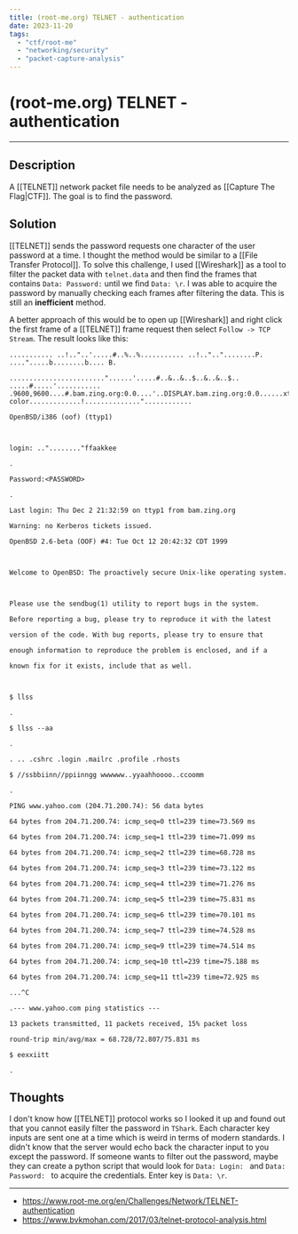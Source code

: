 ```yaml
---
title: (root-me.org) TELNET - authentication
date: 2023-11-20
tags:
  - "ctf/root-me"
  - "networking/security"
  - "packet-capture-analysis"
---
```


# (root-me.org) TELNET - authentication

---

## Description

A [[TELNET]] network packet file needs to be analyzed as [[Capture The Flag|CTF]]. The goal is to find the password.

## Solution

[[TELNET]] sends the password requests one character of the user password at a time. I thought the method would be similar to a [[File Transfer Protocol]]. To solve this challenge, I used [[Wireshark]] as a tool to filter the packet data with `telnet.data` and then find the frames that contains `Data: Password:` until we find `Data: \r`. I was able to acquire the password by manually checking each frames after filtering the data. This is still an **inefficient** method.

A better approach of this would be to open up [[Wireshark]] and right click the first frame of a [[TELNET]] frame request then select `Follow -> TCP Stream`. The result looks like this:

```
........... ..!.."..'.....#..%..%........... ..!..".."........P. ....".....b........b.... B.

........................"......'.....#..&..&..$..&..&..$.. .....#.....'........... .9600,9600....#.bam.zing.org:0.0....'..DISPLAY.bam.zing.org:0.0......xterm-color.............!.............."............

OpenBSD/i386 (oof) (ttyp1)



login: .."........"ffaakkee

.

Password:<PASSWORD>

.

Last login: Thu Dec 2 21:32:59 on ttyp1 from bam.zing.org

Warning: no Kerberos tickets issued.

OpenBSD 2.6-beta (OOF) #4: Tue Oct 12 20:42:32 CDT 1999



Welcome to OpenBSD: The proactively secure Unix-like operating system.



Please use the sendbug(1) utility to report bugs in the system.

Before reporting a bug, please try to reproduce it with the latest

version of the code. With bug reports, please try to ensure that

enough information to reproduce the problem is enclosed, and if a

known fix for it exists, include that as well.



$ llss

.

$ llss --aa

.

. .. .cshrc .login .mailrc .profile .rhosts

$ //ssbbiinn//ppiinngg wwwwww..yyaahhoooo..ccoomm

.

PING www.yahoo.com (204.71.200.74): 56 data bytes

64 bytes from 204.71.200.74: icmp_seq=0 ttl=239 time=73.569 ms

64 bytes from 204.71.200.74: icmp_seq=1 ttl=239 time=71.099 ms

64 bytes from 204.71.200.74: icmp_seq=2 ttl=239 time=68.728 ms

64 bytes from 204.71.200.74: icmp_seq=3 ttl=239 time=73.122 ms

64 bytes from 204.71.200.74: icmp_seq=4 ttl=239 time=71.276 ms

64 bytes from 204.71.200.74: icmp_seq=5 ttl=239 time=75.831 ms

64 bytes from 204.71.200.74: icmp_seq=6 ttl=239 time=70.101 ms

64 bytes from 204.71.200.74: icmp_seq=7 ttl=239 time=74.528 ms

64 bytes from 204.71.200.74: icmp_seq=9 ttl=239 time=74.514 ms

64 bytes from 204.71.200.74: icmp_seq=10 ttl=239 time=75.188 ms

64 bytes from 204.71.200.74: icmp_seq=11 ttl=239 time=72.925 ms

...^C

.--- www.yahoo.com ping statistics ---

13 packets transmitted, 11 packets received, 15% packet loss

round-trip min/avg/max = 68.728/72.807/75.831 ms

$ eexxiitt

.
```

## Thoughts

I don't know how [[TELNET]] protocol works so I looked it up and found out that you cannot easily filter the password in `TShark`. Each character key inputs are sent one at a time which is weird in terms of modern standards. I didn't know that the server would echo back the character input to you except the password. If someone wants to filter out the password, maybe they can create a python script that would look for `Data: Login: ` and `Data: Password: ` to acquire the credentials. Enter key is `Data: \r`.

---

- https://www.root-me.org/en/Challenges/Network/TELNET-authentication
- https://www.bvkmohan.com/2017/03/telnet-protocol-analysis.html
